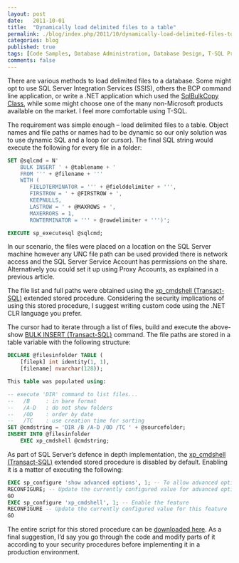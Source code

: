 ```yaml
---
layout: post
date:   2011-10-01
title:  "Dynamically load delimited files to a table"
permalink: ./blog/index.php/2011/10/dynamically-load-delimited-files-to-a-table/
categories: blog
published: true
tags: [Code Samples, Database Administration, Database Design, T-SQL Programming, Database Migration, Data Maintenance, Development, SQL Server 2005, SQL Server 2008, SQL Server 2008 R2]
comments: false
---
```

There are various methods to load delimited files to a database. Some might opt to use SQL Server Integration Services (SSIS), others the BCP command line application, or write a .NET application which used the [SqlBulkCopy Class](http://msdn.microsoft.com/en-us/library/system.data.sqlclient.sqlbulkcopy.aspx), while some might choose one of the many non-Microsoft products available on the market. I feel more comfortable using T-SQL.

The requirement was simple enough – load delimited files to a table. Object names and file paths or names had to be dynamic so our only solution was to use dynamic SQL and a loop (or cursor). The final SQL string would execute the following for every file in a folder:

``` sql
SET @sqlcmd = N'
    BULK INSERT ' + @tablename + '
    FROM ''' + @filename + '''
    WITH (
       FIELDTERMINATOR = ''' + @fielddelimiter + ''',
       FIRSTROW = ' + @FIRSTROW + ',
       KEEPNULLS,
       LASTROW = ' + @MAXROWS + ',
       MAXERRORS = 1,
       ROWTERMINATOR = ''' + @rowdelimiter + ''')';

EXECUTE sp_executesql @sqlcmd;
```

In our scenario, the files were placed on a location on the SQL Server machine however any UNC file path can be used provided there is network access and the SQL Server Service Account has permissions on the share. Alternatively you could set it up using Proxy Accounts, as explained in a previous article.

The file list and full paths were obtained using the [xp_cmdshell (Transact-SQL)](http://msdn.microsoft.com/en-us/library/ms175046.aspx) extended stored procedure. Considering the security implications of using this stored procedure, I suggest writing custom code using the .NET CLR language you prefer.

The cursor had to iterate through a list of files, build and execute the above-show [BULK INSERT (Transact-SQL)](http://msdn.microsoft.com/en-us/library/ms188365.aspx) command. The file paths are stored in a table variable with the following structure:

``` sql
DECLARE @filesinfolder TABLE (
    [filepk] int identity(1, 1),
    [filename] nvarchar(128));

This table was populated using:

-- execute 'DIR' command to list files...
--   /B     : in bare format
--   /A-D   : do not show folders
--   /OD    : order by date
--   /TC    : use creation time for sorting
SET @cmdstring = 'DIR /B /A-D /OD /TC ' + @sourcefolder;
INSERT INTO @filesinfolder
    EXEC xp_cmdshell @cmdstring;
```

As part of SQL Server’s defence in depth implementation, the [xp_cmdshell (Transact-SQL)](http://msdn.microsoft.com/en-us/library/ms175046.aspx) extended stored procedure is disabled by default. Enabling it is a matter of executing the following:

``` sql
EXEC sp_configure 'show advanced options', 1; -- To allow advanced options to be changed
RECONFIGURE; -- Update the currently configured value for advanced options
GO
EXEC sp_configure 'xp_cmdshell', 1; -- Enable the feature
RECONFIGURE -- Update the currently configured value for this feature
GO
```

The entire script for this stored procedure can be [downloaded here](\assets/article_files/2011-10-dynamically-load-delimited-files-to-a-table/dynamically-load-delimited-files-to-a-table.zip). As a final suggestion, I’d say you go through the code and modify parts of it according to your security procedures before implementing it in a production environment.
